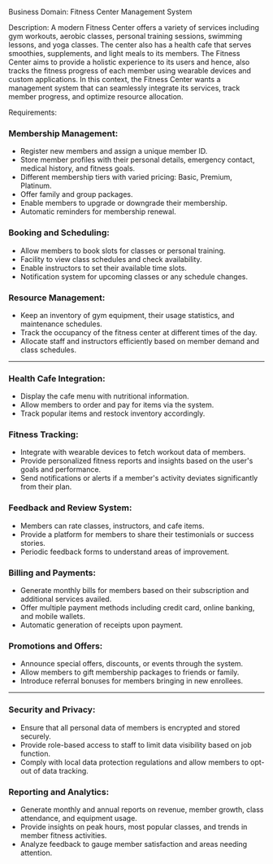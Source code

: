 Business Domain: Fitness Center Management System

Description:
A modern Fitness Center offers a variety of services including gym workouts, aerobic classes, personal training sessions, swimming lessons, and yoga classes. The center also has a health cafe that serves smoothies, supplements, and light meals to its members. The Fitness Center aims to provide a holistic experience to its users and hence, also tracks the fitness progress of each member using wearable devices and custom applications. In this context, the Fitness Center wants a management system that can seamlessly integrate its services, track member progress, and optimize resource allocation.

Requirements:

### Membership Management:
- Register new members and assign a unique member ID. 
- Store member profiles with their personal details, emergency contact, medical history, and fitness goals. 
- Different membership tiers with varied pricing: Basic, Premium, Platinum. 
- Offer family and group packages. 
- Enable members to upgrade or downgrade their membership. 
- Automatic reminders for membership renewal.

### Booking and Scheduling:
- Allow members to book slots for classes or personal training.
- Facility to view class schedules and check availability.
- Enable instructors to set their available time slots.
- Notification system for upcoming classes or any schedule changes.

### Resource Management:
- Keep an inventory of gym equipment, their usage statistics, and maintenance schedules.
- Track the occupancy of the fitness center at different times of the day.
- Allocate staff and instructors efficiently based on member demand and class schedules.
--------------
### Health Cafe Integration:
- Display the cafe menu with nutritional information.
- Allow members to order and pay for items via the system.
- Track popular items and restock inventory accordingly.

### Fitness Tracking:
- Integrate with wearable devices to fetch workout data of members.
- Provide personalized fitness reports and insights based on the user's goals and performance.
- Send notifications or alerts if a member's activity deviates significantly from their plan.

### Feedback and Review System:
- Members can rate classes, instructors, and cafe items.
- Provide a platform for members to share their testimonials or success stories.
- Periodic feedback forms to understand areas of improvement.

### Billing and Payments:
- Generate monthly bills for members based on their subscription and additional services availed.
- Offer multiple payment methods including credit card, online banking, and mobile wallets.
- Automatic generation of receipts upon payment.

### Promotions and Offers:
- Announce special offers, discounts, or events through the system.
- Allow members to gift membership packages to friends or family.
- Introduce referral bonuses for members bringing in new enrollees.
-----------
### Security and Privacy:
- Ensure that all personal data of members is encrypted and stored securely.
- Provide role-based access to staff to limit data visibility based on job function.
- Comply with local data protection regulations and allow members to opt-out of data tracking.

### Reporting and Analytics:
- Generate monthly and annual reports on revenue, member growth, class attendance, and equipment usage.
- Provide insights on peak hours, most popular classes, and trends in member fitness activities.
- Analyze feedback to gauge member satisfaction and areas needing attention.